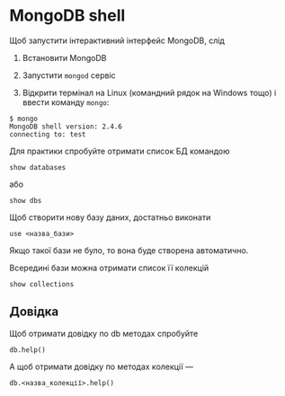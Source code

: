 # MongoDB shell

Щоб запустити інтерактивний інтерфейс MongoDB, слід

1. Встановити MongoDB

2. Запустити `mongod` сервіс

3. Відкрити термінал на Linux (командний рядок на Windows тощо) і ввести команду `mongo`:

```
$ mongo
MongoDB shell version: 2.4.6
connecting to: test
```

Для практики спробуйте отримати список БД командою

```
show databases
```

або

```
show dbs
```

Щоб створити нову базу даних, достатньо виконати

```
use <назва_бази>
```

Якщо такої бази не було, то вона буде створена автоматично.

Всередині бази можна отримати список її колекцій

```
show collections
```

## Довідка

Щоб отримати довідку по db методах спробуйте
```
db.help()
```

А щоб отримати довідку по методах колекції —

```
db.<назва_колекції>.help()
```